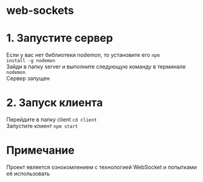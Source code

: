 # web-sockets

# 1. Запустите сервер 
  Если у вас нет библиотеки nodemon, то установите его 
  <code>npm install -g nodemon</code>
  <br>
  Зайди в папку server и выполните следующую команду в терминале 
  <code>nodemon</code>
  <br>
  Сервер запущен
# 2. Запуск клиента
  Перейдите в папку client
  <code>cd client</code>
  <br>
  Запустите клиент 
<code>npm start</code>

# Примечание
Проект является ознокомлением с технологией WebSocket и попытками её использовать
